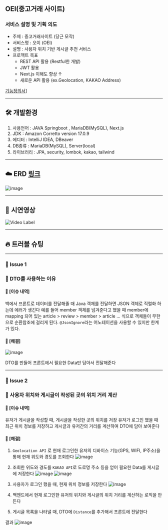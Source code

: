 ## OEI(중고거래 사이트)

### 서비스 설명 및 기획 의도

- 주제 : 중고거래사이트 (당근 모작)
- 서비스명 : 오이 (OEI)
- 설명 : 사용자 위치 기반 게시글 추천 서비스
- 프로젝트 목표
    - REST API 활용 (Restful한 개발)
    - JWT 활용
    - Next.js 이해도 향상 ↑
    - 새로운 API 활용 (ex.Geolocation, KAKAO Address)


[기능정의서]([https://velog.io/@asdf4321/%EC%A4%91%EA%B0%84-2%EC%B0%A8-%ED%94%84%EB%A1%9C%EC%A0%9D%ED%8A%B8-%EC%9D%B4%EC%BB%A4%EB%A8%B8%EC%8A%A4%EC%87%BC%ED%95%91%EB%AA%B0-%EA%B8%B0%EB%8A%A5%EC%A0%95%EC%9D%98](https://velog.io/@asdf4321/%EC%A4%91%EA%B0%84-3%EC%B0%A8-%ED%94%84%EB%A1%9C%EC%A0%9D%ED%8A%B8-%EB%8C%80%EC%97%AC%EC%A4%91%EA%B0%9C-%EC%9B%B9-%EC%84%9C%EB%B9%84%EC%8A%A4-%EA%B8%B0%EB%8A%A5%EC%A0%95%EC%9D%98))]

---

## 🛠 개발환경

1. 사용언어 : JAVA Springboot , MariaDB(MySQL), Next.js
2. JDK : Amazon Corretto version 17.0.9
3. 에디터 : IntelliJ IDEA, DBeaver
4. DB종류 : MariaDB(MySQL), Server(local)
5. 라이브러리 : JPA, security, lombok, kakao, tailwind


---

## ☁️ ERD [링크]([https://dbdiagram.io/d/%EC%9D%B4%EC%BB%A4%EB%A8%B8%EC%8A%A4-DB-%EC%8A%A4%EC%BC%80%EC%B9%98-65cc60a5ac844320ae196fd9](https://dbdiagram.io/d/3rdProj_OEI-6610ad2203593b6b61520ec2))

![image](https://github.com/DooHwanKim92/3rdProj_OEI/assets/144447216/5949d05d-bfea-4113-80f8-846bd2115a4c)


---

## 👀 시연영상

![Video Label](https://youtu.be/Qow8tkjBIzc?si=bQgw3TtCKC7Dvp8O)

---

## 🔥 트러블 슈팅

---

### 🚨 Issue 1
### 🚧 DTO를 사용하는 이유


#### 💭 [이슈 내역]

백에서 프론트로 데이터를 전달해줄 때 Java 객체를 전달하면 JSON 객체로 직렬화 하는데 에러가 생긴다
예를 들어 member 객체를 넘겨준다고 했을 때 member에 mapping 되어 있는 article > review > member > article ... 식으로 
객체들이 무한으로 순환참조에 걸리게 된다. `@JsonIgnore`라는 어노테이션을 사용할 수 있지만 한계가 있다.


#### 🚥 [해결]

![image](![image](https://github.com/DooHwanKim92/3rdProj_OEI/assets/144447216/116bc038-ce72-4adf-9c5a-803ac93cb7df)
)

DTO를 만들어 프론트에서 필요한 Data만 담아서 전달해준다

---

### 🚨 Issue 2
### 🚧 사용자 위치와 게시글이 작성된 곳의 위치 거리 계산

#### 💭 [이슈 내역]

유저가 게시글을 작성할 때, 게시글을 작성한 곳의 위치를 저장
유저가 로그인 했을 때 최근 위치 정보를 저장하고 게시글과 유저간의 거리를 계산하여 DTO에 담아 보여준다

#### 🚥 [해결]

1. `Geolocation API` 로 현재 로그인한 유저의 디바이스 기능(GPS, WIFI, IP주소)을 통해
   현재 위도와 경도를 조회한다
![image](https://github.com/DooHwanKim92/3rdProj_OEI/assets/144447216/2df629ef-2de1-4b8c-b54a-b55864d18234)

3. 조회한 위도와 경도를 `KAKAO API`로 도로명 주소 등을 얻어 필요한 Data를 게시글에 저장한다
![image](https://github.com/DooHwanKim92/3rdProj_OEI/assets/144447216/a521f298-094c-4359-a955-56a8dc3fa074)
![image](https://github.com/DooHwanKim92/3rdProj_OEI/assets/144447216/12abd152-4e00-4fec-81bd-5e98ad6a9f75)

4. 사용자가 로그인 했을 때, 현재 위치 정보를 저장한다
![image](https://github.com/DooHwanKim92/3rdProj_OEI/assets/144447216/d4a27e44-af00-4e2e-a9c2-d55f84bb6164)

5. 백엔드에서 현재 로그인한 유저의 위치와 게시글의 위치 거리를 계산하는 로직을 만든다
  
6. 게시글 목록을 나타낼 때, DTO에 `Distance`를 추가해서 프론트에 전달한다

결과
![image](https://github.com/DooHwanKim92/3rdProj_OEI/assets/144447216/db8bf3a0-1598-4c5a-88b6-3639ee4cf160)

